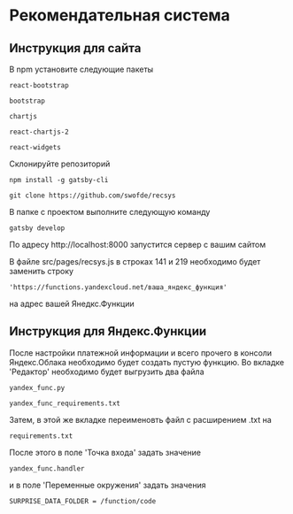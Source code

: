 # Рекомендательная система

## Инструкция для сайта

В npm установите следующие пакеты
```
react-bootstrap

bootstrap

chartjs

react-chartjs-2

react-widgets

```


Склонируйте репозиторий

```
npm install -g gatsby-cli

git clone https://github.com/swofde/recsys
```

В папке с проектом выполните следующую команду

```
gatsby develop
```

По адресу http://localhost:8000 запустится сервер с вашим сайтом

В файле src/pages/recsys.js в строках 141 и 219 необходимо будет заменить строку 

```
'https://functions.yandexcloud.net/ваша_яндекс_функция'
```
на адрес вашей Янедкс.Функции

## Инструкция для Яндекс.Функции

После настройки платежной информации и всего прочего в консоли Яндекс.Облака необходимо будет создать пустую функцию. 
Во вкладке 'Редактор' необходимо будет выгрузить два файла 

```
yandex_func.py

yandex_func_requirements.txt
```

Затем, в этой же вкладке переименовть файл с расширением .txt на 

```
requirements.txt
```

После этого в поле 'Точка входа' задать значение 

```
yandex_func.handler
```

и в поле 'Переменные окружения' задать значения

```
SURPRISE_DATA_FOLDER = /function/code
```
